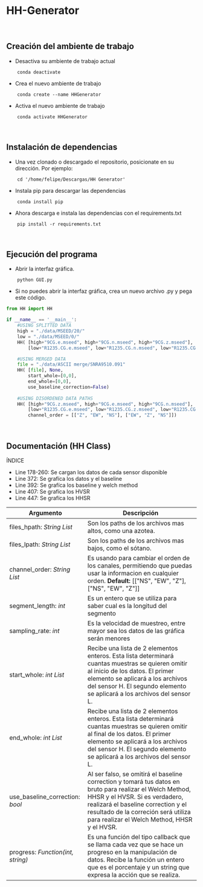 # HH-Generator

<br>

## Creación del ambiente de trabajo

- Desactiva su ambiente de trabajo actual

```
    conda deactivate
```

- Crea el nuevo ambiente de trabajo

```
    conda create --name HHGenerator
```

- Activa el nuevo ambiente de trabajo

```
    conda activate HHGenerator
```

<br>

## Instalación de dependencias

- Una vez clonado o descargado el repositorio, posicionate en su dirección. Por ejemplo:

```
    cd '/home/felipe/Descargas/HH Generator'
```

- Instala pip para descargar las dependencias

```
    conda install pip
```

- Ahora descarga e instala las dependencias con el requirements.txt

```
    pip install -r requirements.txt
```

<br>

## Ejecución del programa

- Abrir la interfaz gráfica.

```
    python GUI.py
```

- Si no puedes abrir la interfaz gráfica, crea un nuevo archivo .py y pega este código.

```python
from HH import HH

if __name__ == '__main__':
    #USING SPLITTED DATA
    high = "./data/MSEED/20/"
    low = "./data/MSEED/0/"
    HH( [high+"9CG.e.mseed", high+"9CG.n.mseed", high+"9CG.z.mseed"],
        [low+"R1235.CG.e.mseed", low+"R1235.CG.n.mseed", low+"R1235.CG.z.mseed"])

    #USING MERGED DATA
    file = "./data/ASCII merge/SNRA9510.091"
    HH( [file], None,
        start_whole=[0,0],
        end_whole=[0,0],
        use_baseline_correction=False)
    
    #USING DISORDENED DATA PATHS
    HH( [high+"9CG.z.mseed", high+"9CG.e.mseed", high+"9CG.n.mseed"],
        [low+"R1235.CG.e.mseed", low+"R1235.CG.z.mseed", low+"R1235.CG.n.mseed"],
        channel_order = [["Z", "EW", "NS"], ["EW", "Z", "NS"]])
```

<br>

## Documentación (HH Class)

ÍNDICE
 - Line 178-260: Se cargan los datos de cada sensor disponible
 - Line 372: Se grafíca los datos y el baseline
 - Line 392: Se grafíca los baseline y welch method
 - Line 407: Se grafíca los HVSR
 - Line 447: Se grafíca los HHSR


| Argumento                         | Descripción                                                                                                                                                                                                                                                             |
| --------------------------------- | ----------------------------------------------------------------------------------------------------------------------------------------------------------------------------------------------------------------------------------------------------------------------- |
| files_hpath: _String List_        | Son los paths de los archivos mas altos, como una azotea.                                                                                                                                                                                                               |
| files_lpath: _String List_        | Son los paths de los archivos mas bajos, como el sótano.                                                                                                                                                                                                                |
| channel_order: _String List_      | Es usando para cambiar el orden de los canales, permitiendo que puedas usar la informacion en cualquier orden. **Default:** [["NS", "EW", "Z"], ["NS", "EW", "Z"]]                                                                                                      |
| segment_length: _int_             | Es un entero que se utiliza para saber cual es la longitud del segmento                                                                                                                                                                                                 |
| sampling_rate: _int_              | Es la velocidad de muestreo, entre mayor sea los datos de las gráfica serán menores                                                                                                                                                                                     |
| start_whole: _int List_           | Recibe una lista de 2 elementos enteros. Esta lista determinará cuantas muestras se quieren omitir al inicio de los datos. El primer elemento se aplicará a los archivos del sensor H. El segundo elemento se aplicará a los archivos del sensor L.                     |
| end_whole: _int List_             | Recibe una lista de 2 elementos enteros. Esta lista determinará cuantas muestras se quieren omitir al final de los datos. El primer elemento se aplicará a los archivos del sensor H. El segundo elemento se aplicará a los archivos del sensor L.                      |
| use_baseline_correction: _bool_   | Al ser falso, se omitirá el baseline correction y tomará tus datos en bruto para realizar el Welch Method, HHSR y el HVSR. Si es verdadero, realizará el baseline correction y el resultado de la correción será utiliza para realizar el Welch Method, HHSR y el HVSR. |
| progress: _Function(int, string)_ | Es una función del tipo callback que se llama cada vez que se hace un progreso en la manipulación de datos. Recibe la función un entero que es el porcentaje y un string que expresa la acción que se realiza.                                                          |
